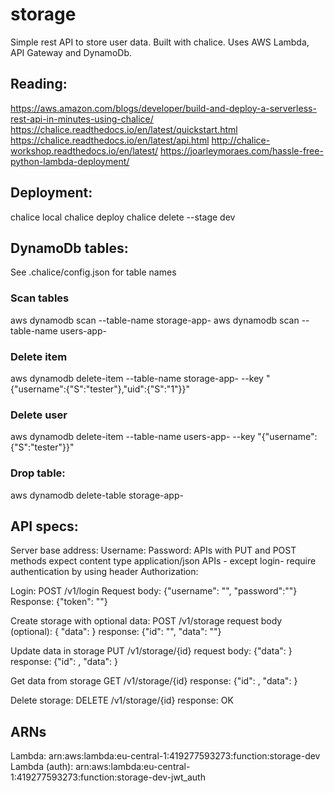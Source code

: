 # storage
Simple rest API to store user data. Built with chalice. Uses AWS Lambda, API Gateway and DynamoDb.
## Reading:
https://aws.amazon.com/blogs/developer/build-and-deploy-a-serverless-rest-api-in-minutes-using-chalice/
https://chalice.readthedocs.io/en/latest/quickstart.html
https://chalice.readthedocs.io/en/latest/api.html
http://chalice-workshop.readthedocs.io/en/latest/
https://joarleymoraes.com/hassle-free-python-lambda-deployment/

## Deployment:
chalice local
chalice deploy
chalice delete --stage dev

## DynamoDb tables:
See .chalice/config.json for table names

### Scan tables
aws dynamodb scan --table-name storage-app-<uuid>
aws dynamodb scan --table-name users-app-<uuid>

### Delete item
aws dynamodb delete-item --table-name storage-app-<uuid> --key "{\"username\":{\"S\":\"tester\"},\"uid\":{\"S\":\"1\"}}"

### Delete user
aws dynamodb delete-item --table-name users-app-<uuid> --key "{\"username\":{\"S\":\"tester\"}}"

### Drop table:
aws dynamodb delete-table storage-app-<uuid>

## API specs:
Server base address:
Username:
Password:
APIs with PUT and POST methods expect content type application/json
APIs - except login- require authentication by using header Authorization: <token>

Login:
POST /v1/login
Request body: {"username": "<username>", "password":"<password>"}
Response: {"token": "<token>"}

Create storage with optional data:
POST /v1/storage
request body (optional): { "data": <data>}
response: {"id": "<id>", "data": "<data>"}

Update data in storage
PUT /v1/storage/{id} request body: {"data": <data element>}
response: {"id": <id>, "data": <data element>}

Get data from storage
GET /v1/storage/{id}
response: {"id": <id>, "data": <data element>}

Delete storage:
DELETE /v1/storage/{id}
response: OK

## ARNs
Lambda: arn:aws:lambda:eu-central-1:419277593273:function:storage-dev
Lambda (auth): arn:aws:lambda:eu-central-1:419277593273:function:storage-dev-jwt_auth

